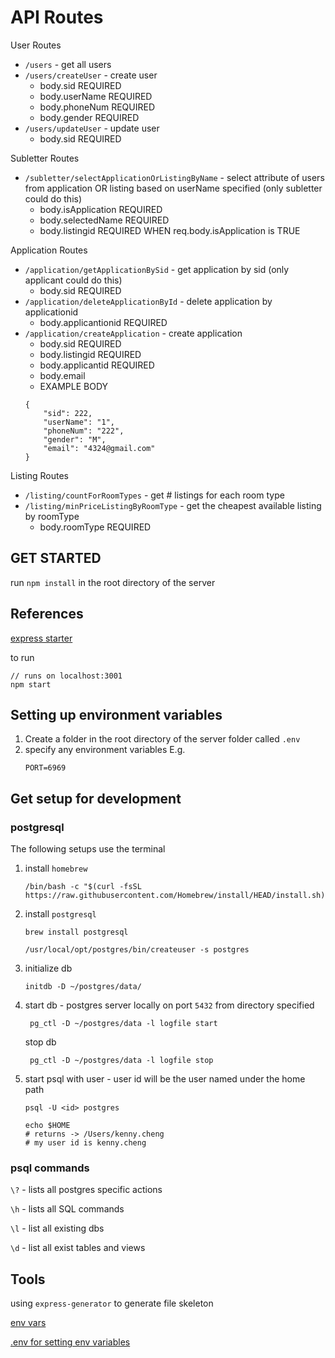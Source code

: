 # API Routes
User Routes
- `/users` - get all users
- `/users/createUser` - create user
    * body.sid REQUIRED
    * body.userName REQUIRED
    * body.phoneNum REQUIRED
    * body.gender REQUIRED
- `/users/updateUser` - update user
    * body.sid REQUIRED 

Subletter Routes
- `/subletter/selectApplicationOrListingByName` - select attribute of users from application OR listing based on userName specified (only subletter could do this)
    * body.isApplication REQUIRED 
    * body.selectedName REQUIRED  
    * body.listingid REQUIRED WHEN req.body.isApplication is TRUE

Application Routes
- `/application/getApplicationBySid` - get application by sid (only applicant could do this)
    * body.sid REQUIRED 
- `/application/deleteApplicationById` - delete application by applicationid
    * body.applicantionid REQUIRED  
- `/application/createApplication` - create application
    * body.sid REQUIRED 
    * body.listingid REQUIRED  
    * body.applicantid REQUIRED  
    * body.email
    * EXAMPLE BODY
    ```
    {
        "sid": 222,
        "userName": "1",
        "phoneNum": "222",
        "gender": "M",
        "email": "4324@gmail.com"
    }
    ```

Listing Routes
- `/listing/countForRoomTypes` - get # listings for each room type
- `/listing/minPriceListingByRoomType` - get the cheapest available listing by roomType
    * body.roomType REQUIRED
        


## GET STARTED
run `npm install` in the root directory of the server

## References
[express starter](https://expressjs.com/en/starter/installing.html)

to run
```
// runs on localhost:3001
npm start
```

## Setting up environment variables
1. Create a folder in the root directory of the server folder called `.env`
2. specify any environment variables E.g.
    ```
    PORT=6969
    ```

## Get setup for development
### postgresql
The following setups use the terminal
1. install `homebrew`
    ```
    /bin/bash -c "$(curl -fsSL https://raw.githubusercontent.com/Homebrew/install/HEAD/install.sh)"
    ```
2. install `postgresql`
    ```
    brew install postgresql
    ```
    ```
    /usr/local/opt/postgres/bin/createuser -s postgres
    ```
3. initialize db
    ```
    initdb -D ~/postgres/data/
    ```
4. start db - postgres server locally on port `5432` from directory specified
    ```
     pg_ctl -D ~/postgres/data -l logfile start
    ```
    stop db
    ```
     pg_ctl -D ~/postgres/data -l logfile stop
    ```
5. start psql with user - user id will be the user named under the home path
    ```
    psql -U <id> postgres
    ```

    ```
    echo $HOME
    # returns -> /Users/kenny.cheng
    # my user id is kenny.cheng
    ```


### psql commands
`\?` - lists all postgres specific actions

`\h` - lists all SQL commands

`\l` - list all existing dbs

`\d` - list all exist tables and views

## Tools
using `express-generator` to generate file skeleton

[env vars](https://stackoverflow.com/questions/22312671/setting-environment-variables-for-node-to-retrieve)

[.env for setting env variables](https://github.com/motdotla/dotenv)

